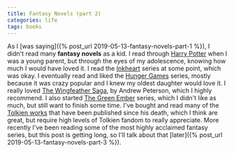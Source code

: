 ```yaml
---
title: Fantasy Novels (part 2)
categories: life
tags: books
---
```


As I [was saying]({% post_url 2019-05-13-fantasy-novels-part-1 %}), I didn't read many **fantasy novels** as a kid. I read through [Harry Potter](https://www.goodreads.com/series/45175-harry-potter) when I was a young parent, but through the eyes of my adolescence, knowing how much I would have loved it. I read the [Inkheart](https://www.goodreads.com/series/44451-inkworld) series at some point, which was okay. I eventually read and liked the [Hunger Games](https://www.goodreads.com/series/73758-the-hunger-games) series, mostly because it was crazy popular and I knew my oldest daughter would love it. I really loved [The Wingfeather Saga](https://www.goodreads.com/series/44505-the-wingfeather-saga), by Andrew Peterson, which I highly recommend. I also started [The Green Ember](https://www.goodreads.com/book/show/23754884-the-green-ember) series, which I didn't like as much, but still want to finish some time. I've bought and read many of the [Tolkien works](https://www.goodreads.com/series/58083-middle-earth-universe) that have been published since his death, which I think are great, but require high levels of Tolkien fandom to really appreciate. More recently I've been reading some of the most highly acclaimed fantasy series, but this post is getting long, so I'll talk about that [later]({% post_url 2019-05-13-fantasy-novels-part-3 %}).
